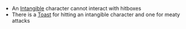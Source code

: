 - An [Intangible](docs/gameplay_spec/genre_mechanics/intangible.md) character cannot interact with hitboxes
- There is a [Toast](docs/gameplay_spec/interface/toast.md) for hitting an intangible character and one for meaty attacks
